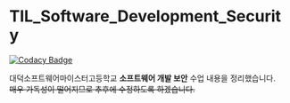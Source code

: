 # TIL_Software_Development_Security

[![Codacy Badge](https://api.codacy.com/project/badge/Grade/8d3f838a6f894a8eb0ae12314686ab6f)](https://app.codacy.com/app/JaehunYoon/TIL_Software_Development_Security?utm_source=github.com&utm_medium=referral&utm_content=JaehunYoon/TIL_Software_Development_Security&utm_campaign=Badge_Grade_Dashboard)

대덕소프트웨어마이스터고등학교 **소프트웨어 개발 보안** 수업 내용을 정리했습니다.</br>
~~매우 가독성이 떨어지므로 추후에 수정하도록 하겠습니다.~~